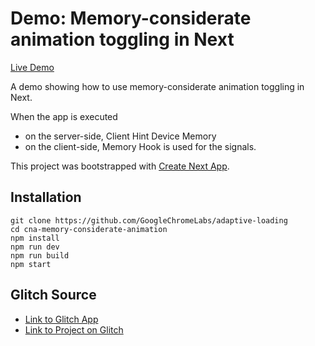 
# Demo: Memory-considerate animation toggling in Next

[Live Demo](https://adaptive-loading.web.app/cna-memory-considerate-animation/)

A demo showing how to use memory-considerate animation toggling in Next.

When the app is executed
* on the server-side, Client Hint Device Memory
* on the client-side, Memory Hook
is used for the signals.

This project was bootstrapped with [Create Next App](https://github.com/zeit/next.js).

## Installation
```
git clone https://github.com/GoogleChromeLabs/adaptive-loading
cd cna-memory-considerate-animation
npm install
npm run dev
npm run build
npm start
```

## Glitch Source
* [Link to Glitch App](https://anton-karlovskiy-cna-memory-considerate-animation.glitch.me/)
* [Link to Project on Glitch](https://glitch.com/~anton-karlovskiy-cna-memory-considerate-animation/)
